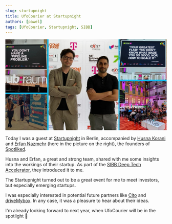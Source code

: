 ```yaml
---
slug: sturtupnight
title: UfoCourier at Startupnight
authors: [pawel]
tags: [UfoCourier, Startupnight, SIBB]
---
```


![Pawel from UfoCourier and Erfan from Spotliked at Startupnight](./startupnight.jpeg)

Today I was a guest at [Startupnight](https://www.startupnight.net/) in Berlin, accompanied by [Husna Korani](https://www.linkedin.com/in/husnakorani/) and [Erfan Nazmehr](https://www.linkedin.com/in/erfan-nazmehr/) (here in the picture on the right), the founders of [Spotliked](https://spotliked.de/).

Husna and Erfan, a great and strong team, shared with me some insights into the workings of their startup. As part of the [SIBB Deep Tech Accelerator](https://www.sibb.de/scholarship), they introduced it to me.

The Startupnight turned out to be a great event for me to meet investors, but especially emerging startups.

I was especially interested in potential future partners like [Cito](https://www.cito.ai/) and [driveMybox](https://en.drivemybox.de/). In any case, it was a pleasure to hear about their ideas.

I'm already looking forward to next year, when UfoCourier will be in the spotlight 🚀
